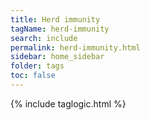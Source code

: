 ```yaml
---
title: Herd immunity
tagName: herd-immunity
search: include
permalink: herd-immunity.html
sidebar: home_sidebar
folder: tags
toc: false
---
```


{% include taglogic.html %}
